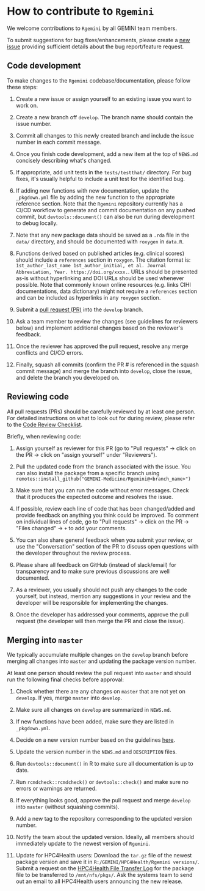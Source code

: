 # How to contribute to `Rgemini`

We welcome contributions to `Rgemini` by all GEMINI team members. 

To submit suggestions for bug fixes/enhancements, please create a [new issue](https://github.com/GEMINI-Medicine/Rgemini/issues/) providing sufficient details about the bug report/feature request.

## Code development 

To make changes to the `Rgemini` codebase/documentation, please follow these steps:

1. Create a new issue or assign yourself to an existing issue you want to work on.

2. Create a new branch off `develop`. The branch name should contain the issue number. 

3. Commit all changes to this newly created branch and include the issue number in each commit message. 

4. Once you finish code development, add a new item at the top of `NEWS.md` concisely describing what's changed. 

5. If appropriate, add unit tests in the `tests/testthat/` directory. For bug fixes, it's usually helpful to include a unit test for the identified bug.

6. If adding new functions with new documentation, update the `_pkgdown.yml` file by adding the new function to the appropriate reference section. Note that the `Rgemini` repository currently has a CI/CD workflow to generate and commit documentation on any pushed commit, but `devtools::document()` can also be run during development to debug locally. 

7. Note that any new package data should be saved as a `.rda` file in the `data/` directory, and should be documented with `roxygen` in `data.R`.

8. Functions derived based on published articles (e.g. clinical scores) should include a `references` section in `roxygen`. The citation format is: `1st_author_last_name 1st_author_initial, et al. Journal Abbreviation, Year. https://doi.org/xxxx.`. URLs should be presented as-is without hyperlinking and DOI URLs should be used whenever possible. Note that commonly known online resources (e.g. links CIHI documentations, data dictionary) might not require a `references` section and can be included as hyperlinks in any `roxygen` section.

9. Submit a [pull request (PR)](https://help.github.com/articles/using-pull-requests) into the `develop` branch.

10. Ask a team member to review the changes (see guidelines for reviewers below) and implement additional changes based on the reviewer's feedback.

11. Once the reviewer has approved the pull request, resolve any merge conflicts and CI/CD errors.

12. Finally, squash all commits (confirm the PR # is referenced in the squash commit message) and merge the branch into `develop`, close the issue, and delete the branch you developed on.


## Reviewing code

All pull requests (PRs) should be carefully reviewed by at least one person. For detailed instructions on what to look out for during review, please refer to the
[Code Review Checklist](https://docs.google.com/document/d/16kiIgwWjXYhBM5AFToXD7X9OjqNYs0xQZh9VDfSwYQU/edit?usp=sharing). 

Briefly, when reviewing code:

1. Assign yourself as reviewer for this PR (go to "Pull requests" -> click on the PR -> click on "assign yourself" under "Reviewers").
  
2. Pull the updated code from the branch associated with the issue. You can also install the package from a specific branch using `remotes::install_github("GEMINI-Medicine/Rgemini@<branch_name>")`

3. Make sure that you can run the code without error messages. Check that it produces the expected outcome and resolves the issue. 

4. If possible, review each line of code that has been changed/added and provide feedback on anything you think could be improved. To comment on individual lines of code, go to "Pull requests" -> click on the PR -> "Files changed" -> `+` to add your comments.

5. You can also share general feedback when you submit your review, or use the "Conversation" section of the PR to discuss open questions with the developer throughout the review process.

6. Please share all feedback on GitHub (instead of slack/email) for transparency and to make sure previous discussions are well documented. 

7. As a reviewer, you usually should not push any changes to the code yourself, but instead, mention any suggestions in your review and the developer will be responsible for implementing the changes.

8. Once the developer has addressed your comments, approve the pull request (the developer will then merge the PR and close the issue).


## Merging into `master`

We typically accumulate multiple changes on the `develop` branch before merging all changes into `master` and updating the package version number.

At least one person should review the pull request into `master` and should run the following final checks before approval:

1. Check whether there are any changes on `master` that are not yet on `develop`. If yes, merge `master` into `develop`. 

2. Make sure all changes on `develop` are summarized in `NEWS.md`.

3. If new functions have been added, make sure they are listed in `_pkgdown.yml`. 

4. Decide on a new version number based on the guidelines [here](https://github.com/GEMINI-Medicine/Rgemini#package-versions).

5. Update the version number in the `NEWS.md` and `DESCRIPTION` files.

6. Run `devtools::document()` in R to make sure all documentation is up to date.

7. Run `rcmdcheck::rcmdcheck()` or `devtools::check()` and make sure no errors or warnings are returned.    

8. If everything looks good, approve the pull request and merge `develop` into `master` (without squashing commits).

9. Add a new tag to the repository corresponding to the updated version number. 

10. Notify the team about the updated version. Ideally, all members should immediately update to the newest version of `Rgemini`.

11. Update for HPC4Health users: Download the `tar.gz` file of the newest package version and save it in `R:/GEMINI/HPC4Health/Rgemini versions/`. Submit a request on the [HPC4Health File Transfer Log](https://app.smartsheet.com/sheets/p7P77qF97wcxgr2V4Cr6Vjqw3vjhCpRMQQH3Jwm1) for the package file to be transferred to `/mnt/nfs/pkgs/`. Ask the systems team to send out an email to all HPC4Health users announcing the new release. 